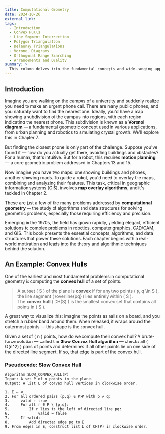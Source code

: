 ```yaml
---
title: Computational Geometry
date: 2024-10-26
external_link: 
tags:
  - Introduction
  - Convex Hulls
  - Line Segment Intersection
  - Polygon Triangulation
  - Delaunay Triangulations
  - Voronoi Diagrams
  - Orthogonal Range Searching
  - Arrangements and Duality
summary: >
  This column delves into the fundamental concepts and wide-ranging applications of computational geometry, covering everything from basic geometric representations to complex algorithms and real-world use cases. From convex hulls and Voronoi diagrams to Delaunay triangulations and the closest pair problem, readers will gain a solid grasp of the cornerstones of computational geometry. The column also explores advanced topics such as polygon intersection, point set covering, range queries, and motion planning. By examining applications in computer graphics, computer vision, geographic information systems, bioinformatics, financial engineering, operations research, machine learning, big data analytics, cloud computing, and the Internet of Things, this column showcases the powerful role of computational geometry in modern technologies.
---
```


## Introduction

Imagine you are walking on the campus of a university and suddenly realize you need to make an urgent phone call. There are many public phones, and you naturally want to find the nearest one. Ideally, you'd have a map showing a subdivision of the campus into regions, with each region indicating the nearest phone. This subdivision is known as a **Voronoi diagram** — a fundamental geometric concept used in various applications, from urban planning and robotics to simulating crystal growth. We'll explore this in Chapter 7.

But finding the closest phone is only part of the challenge. Suppose you've found it — how do you actually get there, avoiding buildings and obstacles? For a human, that's intuitive. But for a robot, this requires **motion planning** — a core geometric problem addressed in Chapters 13 and 15.

Now imagine you have two maps: one showing buildings and phones, another showing roads. To guide a robot, you'd need to overlay the maps, combining and analyzing their features. This task, critical in geographic information systems (GIS), involves **map overlay algorithms**, and it's tackled in Chapter 2.

These are just a few of the many problems addressed by **computational geometry** — the study of algorithms and data structures for solving geometric problems, especially those requiring efficiency and precision.

Emerging in the 1970s, the field has grown rapidly, yielding elegant, efficient solutions to complex problems in robotics, computer graphics, CAD/CAM, and GIS. This book presents the essential concepts, algorithms, and data structures that power these solutions. Each chapter begins with a real-world motivation and leads into the theory and algorithmic techniques behind the solution.

## An Example: Convex Hulls

One of the earliest and most fundamental problems in computational geometry is computing the **convex hull** of a set of points.

> A subset \( S \) of the plane is **convex** if for any two points \( p, q \in S \), the line segment \( \overline{pq} \) lies entirely within \( S \).  
> The **convex hull** \( CH(S) \) is the smallest convex set that contains all points in \( S \).

A great way to visualize this: imagine the points as nails on a board, and you stretch a rubber band around them. When released, it wraps around the outermost points — this shape is the convex hull.

Given a set of \( n \) points, how do we compute their convex hull? A brute-force solution — called the **Slow Convex Hull algorithm** — checks all \( O(n^2) \) pairs of points and determines if all other points lie on one side of the directed line segment. If so, that edge is part of the convex hull.

### Pseudocode: Slow Convex Hull

```text
Algorithm SLOW_CONVEX_HULL(P)
Input: A set P of n points in the plane.
Output: A list L of convex hull vertices in clockwise order.

1. E ← ∅
2. For all ordered pairs (p,q) ∈ P×P with p ≠ q:
3.     valid ← true
4.     For all r ∈ P \ {p,q}:
5.         If r lies to the left of directed line pq:
6.             valid ← false
7.     If valid:
8.         Add directed edge pq to E
9. From edges in E, construct list L of CH(P) in clockwise order.
